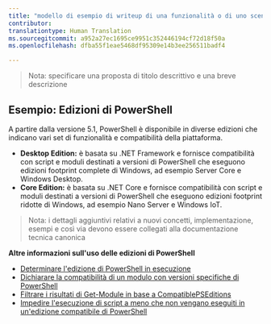 ```yaml
---
title: "modello di esempio di writeup di una funzionalità o di uno scenario"
contributor: 
translationtype: Human Translation
ms.sourcegitcommit: a952a27ec1695ce9951c352446194cf72d18f50a
ms.openlocfilehash: dfba55f1eae5468df95309e14b3ee256511badf4

---
```


>Nota: specificare una proposta di titolo descrittivo e una breve descrizione

## Esempio: Edizioni di PowerShell ##
A partire dalla versione 5.1, PowerShell è disponibile in diverse edizioni che indicano vari set di funzionalità e compatibilità della piattaforma.

- **Desktop Edition:** è basata su .NET Framework e fornisce compatibilità con script e moduli destinati a versioni di PowerShell che eseguono edizioni footprint complete di Windows, ad esempio Server Core e Windows Desktop.
- **Core Edition:** è basata su .NET Core e fornisce compatibilità con script e moduli destinati a versioni di PowerShell che eseguono edizioni footprint ridotte di Windows, ad esempio Nano Server e Windows IoT.

>Nota: i dettagli aggiuntivi relativi a nuovi concetti, implementazione, esempi e così via devono essere collegati alla documentazione tecnica canonica

**Altre informazioni sull'uso delle edizioni di PowerShell**
- [Determinare l'edizione di PowerShell in esecuzione]()
- [Dichiarare la compatibilità di un modulo con versioni specifiche di PowerShell]()
- [Filtrare i risultati di Get-Module in base a CompatiblePSEditions]()
- [Impedire l'esecuzione di script a meno che non vengano eseguiti in un'edizione compatibile di PowerShell]()



<!--HONumber=Aug16_HO3-->


